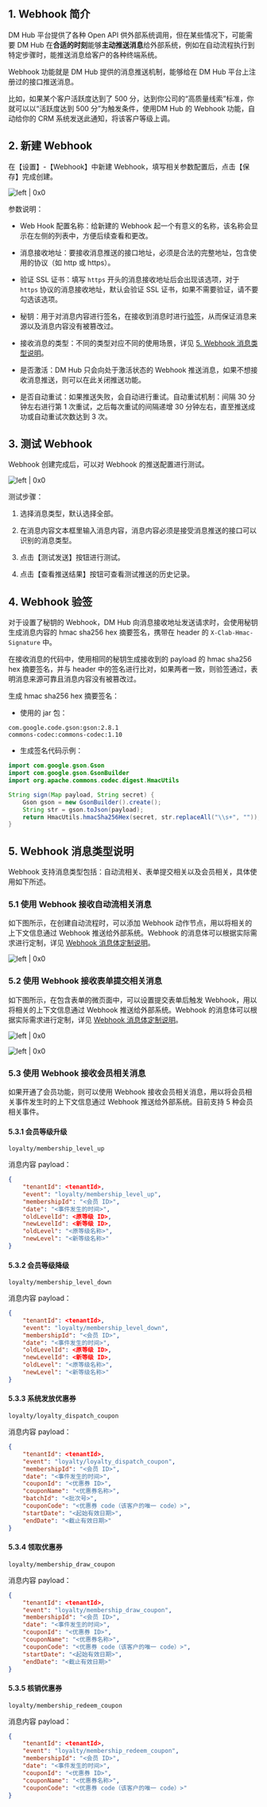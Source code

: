 ## 1. Webhook 简介

DM Hub 平台提供了各种 Open API 供外部系统调用，但在某些情况下，可能需要 DM Hub 在**合适的时刻**能够**主动推送消息**给外部系统，例如在自动流程执行到特定步骤时，能推送消息给客户的各种终端系统。

Webhook 功能就是 DM Hub 提供的消息推送机制，能够给在 DM Hub 平台上注册过的接口推送消息。

比如，如果某个客户活跃度达到了 500 分，达到你公司的“高质量线索”标准，你就可以以“活跃度达到 500 分”为触发条件，使用DM Hub 的 Webhook 功能，自动给你的 CRM 系统发送此通知，将该客户等级上调。

## 2. 新建 Webhook

在【设置】-【Webhook】中新建 Webhook，填写相关参数配置后，点击【保存】完成创建。

![left | 0x0](../resources/assets/webhook_guide01.png)

参数说明：

- Web Hook 配置名称：给新建的 Webhook 起一个有意义的名称，该名称会显示在左侧的列表中，方便后续查看和更改。

- 消息接收地址：要接收消息推送的接口地址，必须是合法的完整地址，包含使用的协议（如 http 或 https）。

- 验证 SSL 证书：填写 `https` 开头的消息接收地址后会出现该选项，对于 `https` 协议的消息接收地址，默认会验证 SSL 证书，如果不需要验证，请不要勾选该选项。

- 秘钥：用于对消息内容进行签名，在接收到消息时进行[验签](#4-webhook)，从而保证消息来源以及消息内容没有被篡改过。

- 接收消息的类型：不同的类型对应不同的使用场景，详见 [5. Webhook 消息类型说明](#5-webhook)。

- 是否激活：DM Hub 只会向处于激活状态的 Webhook 推送消息，如果不想接收消息推送，则可以在此关闭推送功能。

- 是否自动重试：如果推送失败，会自动进行重试。自动重试机制：间隔 30 分钟左右进行第 1 次重试，之后每次重试的间隔递增 30 分钟左右，直至推送成功或自动重试次数达到 3 次。

## 3. 测试 Webhook

Webhook 创建完成后，可以对 Webhook 的推送配置进行测试。

![left | 0x0](../resources/assets/webhook_guide02.png)

测试步骤：

1. 选择消息类型，默认选择全部。

2. 在消息内容文本框里输入消息内容，消息内容必须是接受消息推送的接口可以识别的消息类型。

3. 点击【测试发送】按钮进行测试。

4. 点击【查看推送结果】按钮可查看测试推送的历史记录。

## 4. Webhook 验签

对于设置了秘钥的 Webhook，DM Hub 向消息接收地址发送请求时，会使用秘钥生成消息内容的 hmac sha256 hex 摘要签名，携带在 header 的 `X-Clab-Hmac-Signature` 中。

在接收消息的代码中，使用相同的秘钥生成接收到的 payload 的 hmac sha256 hex 摘要签名，并与 header 中的签名进行比对，如果两者一致，则验签通过，表明消息来源可靠且消息内容没有被篡改过。

生成 hmac sha256 hex 摘要签名：

- 使用的 jar 包：

```
com.google.code.gson:gson:2.8.1
commons-codec:commons-codec:1.10
```

- 生成签名代码示例：

```java
import com.google.gson.Gson
import com.google.gson.GsonBuilder
import org.apache.commons.codec.digest.HmacUtils

String sign(Map payload, String secret) {
    Gson gson = new GsonBuilder().create();
    String str = gson.toJson(payload);
    return HmacUtils.hmacSha256Hex(secret, str.replaceAll("\\s+", ""));
}
```

## 5. Webhook 消息类型说明

Webhook 支持消息类型包括：自动流相关、表单提交相关以及会员相关，具体使用如下所述。

### 5.1 使用 Webhook 接收自动流相关消息

如下图所示，在创建自动流程时，可以添加 Webhook 动作节点，用以将相关的上下文信息通过 Webhook 推送给外部系统。Webhook 的消息体可以根据实际需求进行定制，详见 [Webhook 消息体定制说明](webhook_payload)。

![left | 0x0](../resources/assets/webhook_guide03.png)

### 5.2 使用 Webhook 接收表单提交相关消息

如下图所示，在包含表单的微页面中，可以设置提交表单后触发 Webhook，用以将相关的上下文信息通过 Webhook 推送给外部系统。Webhook 的消息体可以根据实际需求进行定制，详见 [Webhook 消息体定制说明](http://api-docs.convertlab.com/webhook/webhook_payload/)。

![left | 0x0](../resources/assets/webhook_guide04.png)

![left | 0x0](../resources/assets/webhook_guide05.png)

### 5.3 使用 Webhook 接收会员相关消息

如果开通了会员功能，则可以使用 Webhook 接收会员相关消息，用以将会员相关事件发生时的上下文信息通过 Webhook 推送给外部系统。目前支持 5 种会员相关事件。

#### 5.3.1 会员等级升级

`loyalty/membership_level_up`

消息内容 payload：

```json
{
    "tenantId": <tenantId>,
    "event": "loyalty/membership_level_up",
    "membershipId": "<会员 ID>",
    "date": "<事件发生的时间>",
    "oldLevelId": <原等级 ID>,
    "newLevelId": <新等级 ID>,
    "oldLevel": "<原等级名称>",
    "newLevel": "<新等级名称>"
}
```

#### 5.3.2 会员等级降级

`loyalty/membership_level_down`

消息内容 payload：

```json
{
    "tenantId": <tenantId>,
    "event": "loyalty/membership_level_down",
    "membershipId": "<会员 ID>",
    "date": "<事件发生的时间>",
    "oldLevelId": <原等级 ID>,
    "newLevelId": <新等级 ID>,
    "oldLevel": "<原等级名称>",
    "newLevel": "<新等级名称>"
}
```

#### 5.3.3 系统发放优惠券

`loyalty/loyalty_dispatch_coupon`

消息内容 payload：

```json
{
    "tenantId": <tenantId>,
    "event": "loyalty/loyalty_dispatch_coupon",
    "membershipId": "<会员 ID>",
    "date": "<事件发生的时间>",
    "couponId": "<优惠券 ID>",
    "couponName": "<优惠券名称>",
    "batchId": "<批次号>",
    "couponCode": "<优惠券 code（该客户的唯一 code）>",
    "startDate": "<起始有效日期>",
    "endDate": "<截止有效日期>"
}
```

#### 5.3.4 领取优惠券

`loyalty/membership_draw_coupon`

消息内容 payload：

```json
{
    "tenantId": <tenantId>,
    "event": "loyalty/membership_draw_coupon",
    "membershipId": "<会员 ID>",
    "date": "<事件发生的时间>",
    "couponId": "<优惠券 ID>",
    "couponName": "<优惠券名称>",
    "couponCode": "<优惠券 code（该客户的唯一 code）>",
    "startDate": "<起始有效日期>",
    "endDate": "<截止有效日期>"
}
```

#### 5.3.5 核销优惠券

`loyalty/membership_redeem_coupon`

消息内容 payload：

```json
{
    "tenantId": <tenantId>,
    "event": "loyalty/membership_redeem_coupon",
    "membershipId": "<会员 ID>",
    "date": "<事件发生的时间>",
    "couponId": "<优惠券 ID>",
    "couponName": "<优惠券名称>",
    "couponCode": "<优惠券 code（该客户的唯一 code）>"
}
```
